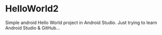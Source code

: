 # HelloWorld2
Simple android Hello World project in Android Studio.
Just trying to learn Android Studio & GitHub...
